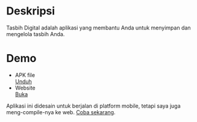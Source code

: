 # Deskripsi

Tasbih Digital adalah aplikasi yang membantu Anda untuk menyimpan dan mengelola tasbih Anda.

# Demo

- APK file  
  [Unduh](https://github.com/harysuryanto/tasbih_digital/files/8901608/Tasbih.Digital.v2.2.20.zip)
- Website  
  [Buka](https://tasbih-digital.netlify.app/)

Aplikasi ini didesain untuk berjalan di platform mobile, tetapi saya juga meng-compile-nya ke web. [Coba sekarang](https://tasbih-digital.netlify.app/).
